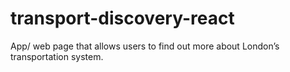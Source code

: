 # transport-discovery-react
App/ web page that allows users to find out more about London’s transportation system.
